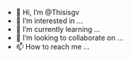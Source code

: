 - 👋 Hi, I’m @Thisisgv
- 👀 I’m interested in ...
- 🌱 I’m currently learning ...
- 💞️ I’m looking to collaborate on ...
- 📫 How to reach me ...

<!---
Thisisgv/Thisisgv is a ✨ special ✨ repository because its `README.md` (this file) appears on your GitHub profile.
You can click the Preview link to take a look at your changes.
--->
